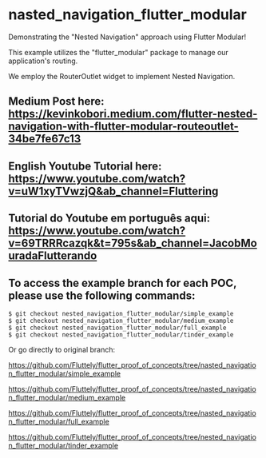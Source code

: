 # nasted_navigation_flutter_modular

Demonstrating the "Nested Navigation" approach using Flutter Modular!

This example utilizes the "flutter_modular" package to manage our application's routing.

We employ the RouterOutlet widget to implement Nested Navigation.

## Medium Post here: https://kevinkobori.medium.com/flutter-nested-navigation-with-flutter-modular-routeoutlet-34be7fe67c13

## English Youtube Tutorial here: https://www.youtube.com/watch?v=uW1xyTVwzjQ&ab_channel=Fluttering

## Tutorial do Youtube em português aqui: https://www.youtube.com/watch?v=69TRRRcazqk&t=795s&ab_channel=JacobMouradaFlutterando

## To access the example branch for each POC, please use the following commands:

```shell
$ git checkout nested_navigation_flutter_modular/simple_example
$ git checkout nested_navigation_flutter_modular/medium_example
$ git checkout nested_navigation_flutter_modular/full_example
$ git checkout nested_navigation_flutter_modular/tinder_example
```

Or go directly to original branch:

https://github.com/Fluttely/flutter_proof_of_concepts/tree/nasted_navigation_flutter_modular/simple_example

https://github.com/Fluttely/flutter_proof_of_concepts/tree/nasted_navigation_flutter_modular/medium_example

https://github.com/Fluttely/flutter_proof_of_concepts/tree/nasted_navigation_flutter_modular/full_example

https://github.com/Fluttely/flutter_proof_of_concepts/tree/nested_navigation_flutter_modular/tinder_example
